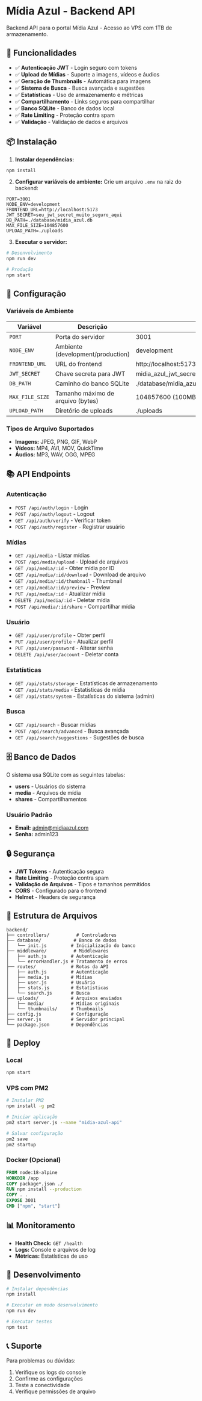 # Mídia Azul - Backend API

Backend API para o portal Mídia Azul - Acesso ao VPS com 1TB de armazenamento.

## 🚀 Funcionalidades

- ✅ **Autenticação JWT** - Login seguro com tokens
- ✅ **Upload de Mídias** - Suporte a imagens, vídeos e áudios
- ✅ **Geração de Thumbnails** - Automática para imagens
- ✅ **Sistema de Busca** - Busca avançada e sugestões
- ✅ **Estatísticas** - Uso de armazenamento e métricas
- ✅ **Compartilhamento** - Links seguros para compartilhar
- ✅ **Banco SQLite** - Banco de dados local
- ✅ **Rate Limiting** - Proteção contra spam
- ✅ **Validação** - Validação de dados e arquivos

## 📦 Instalação

1. **Instalar dependências:**
```bash
npm install
```

2. **Configurar variáveis de ambiente:**
Crie um arquivo `.env` na raiz do backend:
```env
PORT=3001
NODE_ENV=development
FRONTEND_URL=http://localhost:5173
JWT_SECRET=seu_jwt_secret_muito_seguro_aqui
DB_PATH=./database/midia_azul.db
MAX_FILE_SIZE=104857600
UPLOAD_PATH=./uploads
```

3. **Executar o servidor:**
```bash
# Desenvolvimento
npm run dev

# Produção
npm start
```

## 🔧 Configuração

### Variáveis de Ambiente

| Variável | Descrição | Padrão |
|----------|-----------|---------|
| `PORT` | Porta do servidor | 3001 |
| `NODE_ENV` | Ambiente (development/production) | development |
| `FRONTEND_URL` | URL do frontend | http://localhost:5173 |
| `JWT_SECRET` | Chave secreta para JWT | midia_azul_jwt_secret_2024_very_secure_key_123456789 |
| `DB_PATH` | Caminho do banco SQLite | ./database/midia_azul.db |
| `MAX_FILE_SIZE` | Tamanho máximo de arquivo (bytes) | 104857600 (100MB) |
| `UPLOAD_PATH` | Diretório de uploads | ./uploads |

### Tipos de Arquivo Suportados

- **Imagens:** JPEG, PNG, GIF, WebP
- **Vídeos:** MP4, AVI, MOV, QuickTime
- **Áudios:** MP3, WAV, OGG, MPEG

## 📚 API Endpoints

### Autenticação
- `POST /api/auth/login` - Login
- `POST /api/auth/logout` - Logout
- `GET /api/auth/verify` - Verificar token
- `POST /api/auth/register` - Registrar usuário

### Mídias
- `GET /api/media` - Listar mídias
- `POST /api/media/upload` - Upload de arquivos
- `GET /api/media/:id` - Obter mídia por ID
- `GET /api/media/:id/download` - Download de arquivo
- `GET /api/media/:id/thumbnail` - Thumbnail
- `GET /api/media/:id/preview` - Preview
- `PUT /api/media/:id` - Atualizar mídia
- `DELETE /api/media/:id` - Deletar mídia
- `POST /api/media/:id/share` - Compartilhar mídia

### Usuário
- `GET /api/user/profile` - Obter perfil
- `PUT /api/user/profile` - Atualizar perfil
- `PUT /api/user/password` - Alterar senha
- `DELETE /api/user/account` - Deletar conta

### Estatísticas
- `GET /api/stats/storage` - Estatísticas de armazenamento
- `GET /api/stats/media` - Estatísticas de mídia
- `GET /api/stats/system` - Estatísticas do sistema (admin)

### Busca
- `GET /api/search` - Buscar mídias
- `POST /api/search/advanced` - Busca avançada
- `GET /api/search/suggestions` - Sugestões de busca

## 🗄️ Banco de Dados

O sistema usa SQLite com as seguintes tabelas:

- **users** - Usuários do sistema
- **media** - Arquivos de mídia
- **shares** - Compartilhamentos

### Usuário Padrão

- **Email:** admin@midiaazul.com
- **Senha:** admin123

## 🔒 Segurança

- **JWT Tokens** - Autenticação segura
- **Rate Limiting** - Proteção contra spam
- **Validação de Arquivos** - Tipos e tamanhos permitidos
- **CORS** - Configurado para o frontend
- **Helmet** - Headers de segurança

## 📁 Estrutura de Arquivos

```
backend/
├── controllers/          # Controladores
├── database/            # Banco de dados
│   └── init.js         # Inicialização do banco
├── middleware/          # Middlewares
│   ├── auth.js         # Autenticação
│   └── errorHandler.js # Tratamento de erros
├── routes/             # Rotas da API
│   ├── auth.js         # Autenticação
│   ├── media.js        # Mídias
│   ├── user.js         # Usuário
│   ├── stats.js        # Estatísticas
│   └── search.js       # Busca
├── uploads/            # Arquivos enviados
│   ├── media/          # Mídias originais
│   └── thumbnails/     # Thumbnails
├── config.js           # Configuração
├── server.js           # Servidor principal
└── package.json        # Dependências
```

## 🚀 Deploy

### Local
```bash
npm start
```

### VPS com PM2
```bash
# Instalar PM2
npm install -g pm2

# Iniciar aplicação
pm2 start server.js --name "midia-azul-api"

# Salvar configuração
pm2 save
pm2 startup
```

### Docker (Opcional)
```dockerfile
FROM node:18-alpine
WORKDIR /app
COPY package*.json ./
RUN npm install --production
COPY . .
EXPOSE 3001
CMD ["npm", "start"]
```

## 📊 Monitoramento

- **Health Check:** `GET /health`
- **Logs:** Console e arquivos de log
- **Métricas:** Estatísticas de uso

## 🔧 Desenvolvimento

```bash
# Instalar dependências
npm install

# Executar em modo desenvolvimento
npm run dev

# Executar testes
npm test
```

## 📞 Suporte

Para problemas ou dúvidas:
1. Verifique os logs do console
2. Confirme as configurações
3. Teste a conectividade
4. Verifique permissões de arquivo


